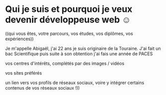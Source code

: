 # Qui je suis et pourquoi je veux devenir développeuse web ☺ 

((qui vous êtes, votre parcours, vos études, vos diplômes, vos expériences))

Je m'appelle Abigaël, j'ai 22 ans je suis originaire de la Touraine. J'ai fait un bac Scientifique puis suite à son obtention j'ai fais une année de PACES 




vos centres d'intérêts, complétés par des images / vidéos



vos sites préférés



un lien vers vos profils de réseaux sociaux, voire y intégrer certains contenus de vos réseaux sociaux !))
